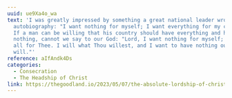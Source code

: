 ```yaml
---
uuid: ue9Xa4o_wa
text: 'I was greatly impressed by something a great national leader wrote in his
  autobiography: "I want nothing for myself; I want everything for my country."
  If a man can be willing that his country should have everything and he himself
  nothing, cannot we say to our God: "Lord, I want nothing for myself; I want
  all for Thee. I will what Thou willest, and I want to have nothing outside Thy
  will."'
reference: aIfAndk4Ds
categories:
  - Consecration
  - The Headship of Christ
link: https://thegoodland.io/2023/05/07/the-absolute-lordship-of-christ/
---
```


